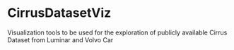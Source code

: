 # CirrusDatasetViz
Visualization tools to be used for the exploration of publicly available Cirrus Dataset from Luminar and Volvo Car
